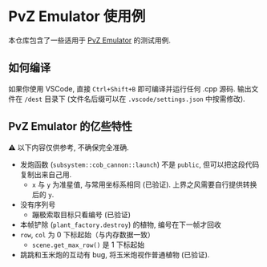 # PvZ Emulator 使用例

本仓库包含了一些适用于 [PvZ Emulator](https://github.com/Rottenham/PvZ-Emulator) 的测试用例.

## 如何编译

如果你使用 VSCode, 直接 `Ctrl+Shift+B` 即可编译并运行任何 .cpp 源码. 输出文件在 `/dest` 目录下 (文件名后缀可以在 `.vscode/settings.json` 中按需修改).

## PvZ Emulator 的亿些特性

⚠️ 以下内容仅供参考, 不确保完全准确.

- 发炮函数 (`subsystem::cob_cannon::launch`) 不是 `public`, 但可以把这段代码复制出来自己用.
    - `x` 与 `y` 为准星值, 与常用坐标系相同 (已验证). 上界之风需要自行提供转换后的 `y`. 
- 没有序列号
    - 蹦极索取目标只看编号 (已验证)
- 本帧铲除 (`plant_factory.destroy`) 的植物, 编号在下一帧才回收
- `row`, `col` 为 0 下标起始（与内存数据一致）
    - `scene.get_max_row()` 是 1 下标起始
- 跳跳和玉米炮的互动有 bug, 将玉米炮视作普通植物 (已验证).